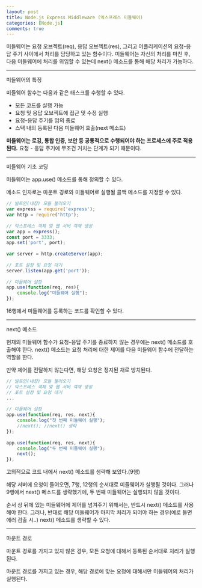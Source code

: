 ```yaml
---
layout: post
title: Node.js Express Middleware (익스프레스 미들웨어)
categories: [Node.js]
comments: true
---
```


미들웨어는 요청 오브젝트(req), 응답 오브젝트(res), 그리고 어플리케이션의 요청-응답 주기 사이에서 처리를 담당하고 있는 함수이다.
미들웨어는 자신의 처리를 마친 후, 다음 미들웨어에 처리를 위임할 수 있는데 next() 메소드를 통해 해당 처리가 가능하다.

-------------

미들웨어의 특징

미들웨어 함수는 다음과 같은 태스크를 수행할 수 있다.
- 모든 코드를 실행 가능
- 요청 및 응답 오브젝트에 접근 및 수정 실행
- 요청-응답 주기를 임의 종료
- 스택 내의 등록된 다음 미들웨어 호출(next 메소드)

**미들웨어는 로깅, 통합 인증, 보안 등 공통적으로 수행되어야 하는 프로세스에 주로 적용된다.**
요청 - 응답 주기에 무조건 거치는 단계가 되기 때문이다.

--------------------------


미들웨어 기초 코딩

미들웨어는 app.use() 메소드를 통해 정의할 수 있다.

메소드 인자로는 마운트 경로와 미들웨어로 실행될 콜백 메소드를 지정할 수 있다. 

``` javascript
// 빌트인(내장) 모듈 불러오기
var express = require('express');
var http = require('http');
 
// 익스프레스 객체 및 웹 서버 객체 생성
var app = express();
const port = 3333;
app.set('port', port);
 
var server = http.createServer(app);
 
// 포트 설정 및 요청 대기
server.listen(app.get('port'));
 
// 미들웨어 설정
app.use(function(req, res){
    console.log("미들웨어 실행");
});
```

16행에서 미들웨어를 등록하는 코드를 확인할 수 있다.

--------------------

next() 메소드

현재의 미들웨어 함수가 요청-응답 주기를 종료하지 않는 경우에는 next() 메소드를 호출해야 한다.
next() 메소드는 요청 처리에 대한 제어를 다음 미들웨어 함수에 전달하는 역할을 한다.

만약 제어를 전달하지 않는다면, 해당 요청은 정지된 채로 방치된다.

``` javascript
// 빌트인(내장) 모듈 불러오기
// 익스프레스 객체 및 웹 서버 객체 생성
// 포트 설정 및 요청 대기
...
 
// 미들웨어 설정
app.use(function(req, res, next){
    console.log("첫 번째 미들웨어 실행");
    //next(); //next() 생략
});
 
app.use(function(req, res, next){
    console.log("두 번째 미들웨어 실행");
    next();
});
```

고의적으로 코드 내에서 next() 메소드를 생략해 보았다.(9행)

해당 서버에 요청이 들어오면, 7행, 12행의 순서대로 미들웨어가 실행될 것이다.
그러나 9행에서 next() 메소드를 생략했기에, 두 번째 미들웨어는 실행되지 않을 것이다.

순서 상 뒤에 있는 미들웨어에 제어를 넘겨주기 위해서는, 반드시 next() 메소드를 사용해야 한다.
그러나, 반대로 해당 미들웨어가 마지막 처리가 되어야 하는 경우(예로 들면 에러 검출 시..) next() 메소드를 생략할 수 있다.

--------------------

마운트 경로

마운트 경로를 가지고 있지 않은 경우, 모든 요청에 대해서 등록된 순서대로 처리가 실행된다.

마운트 경로를 가지고 있는 경우, 해당 경로에 맞는 요청에 대해서만 미들웨어의 처리가 실행된다.

